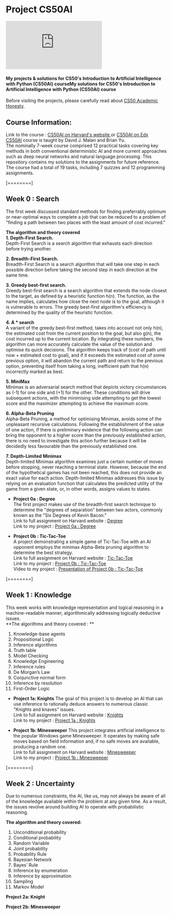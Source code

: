 # Project CS50AI 
[![Harvard CS50AI](https://certificates.cs50.io/d39904b5-94a6-434b-88e5-813da08a54e5.pdf?size=letter "Harvard CS50AI")](https://certificates.cs50.io/d39904b5-94a6-434b-88e5-813da08a54e5.pdf?size=letter "Harvard CS50AI")
####  My projects & solutions for CS50's Introduction to Artificial Intelligence with Python (CS50AI) courseMy solutions for CS50's Introduction to Artificial Intelligence with Python (CS50AI) course
Before visiting the projects, please carefully read about [CS50 Academic Honesty](httphttps://cs50.harvard.edu/ai/2020/honesty/:// "CS50 Academic Honesty").

## Course Information:
Link to the course : [CS50AI on Harvard's website ](https://cs50.harvard.edu/ai/2020/ "CS50AI on Harvard's website ") or [CS50AI on Edx](https://learning.edx.org/course/course-v1:HarvardX+CS50AI+1T2020/home "CS50AI on Edx") <br/>
[CS50AI](https://learning.edx.org/course/course-v1:HarvardX+CS50AI+1T2020/home "CS50AI") course is taught by David J. Malan and Brian Yu. <br/>
The nominally 7-week course comprised 12 practical tasks covering key methods in both conventional deterministic AI and more current approaches such as deep neural networks and natural language processing. This repository contains my solutions to the assignments for future reference. The course had a total of 19 tasks, including 7 quizzes and 12 programming assignments.

[========]

## Week 0  : Search 
The first week discussed standard methods for finding preferrably optimum or near-optimal ways to complete a job that can be reduced to a problem of "finding a path between two places with the least amount of cost incurred." <br/>

**The algorithm and theory covered** <br/>
**1. Depth-First Search.** <br/> 
Depth-First Search is a search algorithm that exhausts each direction before trying another. <br/>

**2. Breadth-First Search.** <br/>
Breadth-First Search is a search algorithm that will take one step in each possible direction before taking the second step in each direction at the same time.

**3. Greedy best-first search.** <br/>
Greedy best-first search is a search algorithm that extends the node closest to the target, as defined by a heuristic function h(n). The function, as the name implies, calculates how close the next node is to the goal, although it is vulnerable to errors. The greedy best-first algorithm's efficiency is determined by the quality of the heuristic function. <br/>

**4. A * search** <br/>
A variant of the greedy best-first method, takes into account not only h(n), the estimated cost from the current position to the goal, but also g(n), the cost incurred up to the current location. By integrating these numbers, the algorithm can more accurately calculate the value of the solution and optimise its quick decisions. The algorithm keeps track of (cost of path until now + estimated cost to goal), and if it exceeds the estimated cost of some previous option, it will abandon the current path and return to the previous option, preventing itself from taking a long, inefficient path that h(n) incorrectly marked as best. <br/>

**5. MiniMax** <br/>
Minimax is an adversarial search method that depicts victory circumstances as (-1) for one side and (+1) for the other. These conditions will drive subsequent actions, with the minimising side attempting to get the lowest score and the maximizer attempting to achieve the maximum score.

**6. Alpha-Beta Pruning** <br/>
Alpha-Beta Pruning, a method for optimising Minimax, avoids some of the unpleasant recursive calculations. Following the establishment of the value of one action, if there is preliminary evidence that the following action can bring the opponent to a higher score than the previously established action, there is no need to investigate this action further because it will be decidedly less favourable than the previously established one. <br/>

**7. Depth-Limited Minimax** <br/>
Depth-limited Minimax algorithm examines just a certain number of moves before stopping, never reaching a terminal state. However, because the end of the hypothetical games has not been reached, this does not provide an exact value for each action. Depth-limited Minimax addresses this issue by relying on an evaluation function that calculates the predicted utility of the game from a given state, or, in other words, assigns values to states. <br/>
 
- **Project 0a : Degree** <br/>
The first project makes use of the breadth-first search technique to determine the "degrees of separation" between two actors, commonly known as the "Six Degrees of Kevin Bacon." <br/> 
Link to full assignment on Harvard website : [Degree ](https://cs50.harvard.edu/ai/2020/projects/0/degrees/ "Degree ") <br/>
Link to my project : [Project 0a : Degree](https://github.com/Lim-Calculus/Project-CS50AI/tree/main/Week%200%20:%20Search/Project%200a%20:%20Degree) <br/>

- **Project 0b : Tic-Tac-Toe** <br/>
A project demonstrating a simple game of Tic-Tac-Toe with an AI opponent employs the minimax Alpha-Beta pruning algorithm to determine the best strategy. <br/>
Link to full assignment on Harvard website : [Tic-Tac-Toe](https://cs50.harvard.edu/ai/2020/projects/0/tictactoe "Tic-Tac-Toe") <br/>
Link to my project : [Project 0b : Tic-Tac-Toe](https://github.com/Lim-Calculus/Project-CS50AI/tree/main/Week%200%20:%20Search/Project%200b%20:%20Tic-Tac-Toe "Project 0b : Tic-Tac-Toe") <br/>
Video to my project : [Presentation of Project 0b : Tic-Tac-Toe](https://www.youtube.com/watch?v=ToK0P4cTvAc "Presentation of Project 0b : Tic-Tac-Toe") <br/>


[========]

## Week 1  :  Knowledge  <br/>
This week works with knowledge representation and logical reasoning in a machine-readable manner, algorithmically addressing logically deductive issues. <br/>
**The algorithms and theory covered : **
1. Knowledge-base agents
2. Propositional Logic
3.	Inference algorithms
4. Truth table
5. Model Checking
6. Knowledge Engineering
7. Inference rules
8. De Morgan’s Law
9. Conjunctive normal form
10. Inference by resolution
11. First-Order Logic

- **Project 1a: Knights**
The goal of this project is to develop an AI that can use inference to rationally deduce answers to numerous classic "Knights and knaves" issues. <br/>
Link to full assignment on Harvard website : [Knights](https://cs50.harvard.edu/ai/2020/projects/1/knights/ "Knights") <br/>
Link to my project : [Project 1a : Knights](https://github.com/Lim-Calculus/Project-CS50AI/tree/main/Week%201%20:%20Knowledge/Project%201a%20:%20Knights "Project 1a : Knights")

- **Project 1b: Minesweeper**
This project integrates artificial intelligence to the popular Windows game Minesweeper. It operates by making safe moves based on field information and, if no safe moves are available, producing a random one. <br/>
Link to full assignment on Harvard website : [Minesweeper](https://cs50.harvard.edu/ai/2020/projects/1/minesweeper/) <br/>
Link to my project : [Project 1b : Minesweeper](https://github.com/Lim-Calculus/Project-CS50AI/tree/main/Week%201%20:%20Knowledge/Project%201b%20:%20Minesweeper)


[========]
## Week 2 : Uncertainty 
Due to numerous constraints, the AI, like us, may not always be aware of all of the knowledge available within the problem at any given time. As a result, the issues revolve around building AI to operate with probabilistic reasoning.

**The algorithm and theory covered:**
1. Unconditional probability
2. Conditional probability
3. Random Variable
4. Joint probability
5. Probability Rule
6. Bayesian Network
7. Bayes’ Rule
8. Inference by enumeration
10. Inference by approximation
11. Sampling
12. Markov Model

**Project 2a: Knight**



**Project 2b: Minesweeper**





